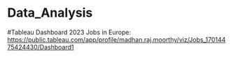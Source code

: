 # Data_Analysis

#Tableau Dashboard 2023
Jobs in Europe: https://public.tableau.com/app/profile/madhan.raj.moorthy/viz/Jobs_17014475424430/Dashboard1
